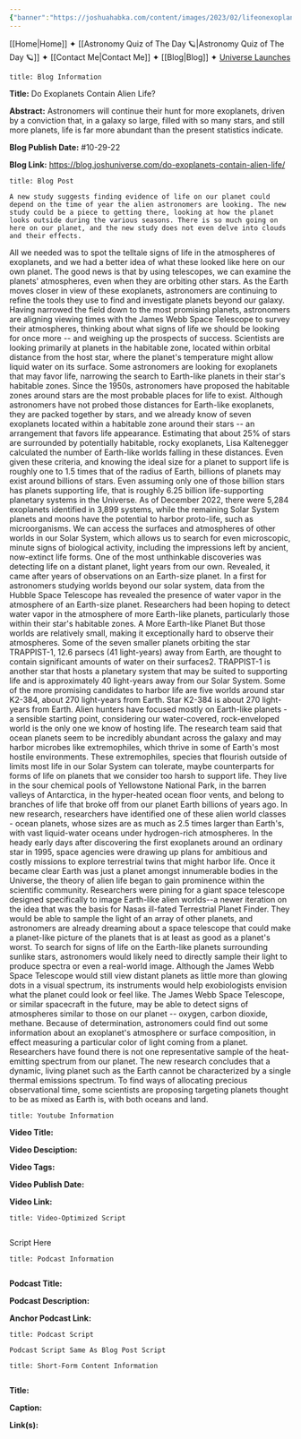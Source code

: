 ```yaml
---
{"banner":"https://joshuahabka.com/content/images/2023/02/lifeonexoplanetsheader--1-.webp","banner_x":0.5,"dg-publish":true,"permalink":"/blog/do-exoplanets-contain-alien-life/","dgPassFrontmatter":true,"noteIcon":"","created":"","updated":""}
---
```




<div class="transclusion internal-embed is-loaded"><div class="markdown-embed">



[[Home\|Home]] ✦ [[Astronomy Quiz of The Day 🪐\|Astronomy Quiz of The Day 🪐]] ✦ [[Contact Me\|Contact Me]] ✦ [[Blog\|Blog]] ✦ [Universe Launches](https://stardashusa.com/)


</div></div>


```ad-info
title: Blog Information
```

**Title:** Do Exoplanets Contain Alien Life?

**Abstract:** Astronomers will continue their hunt for more exoplanets, driven by a conviction that, in a galaxy so large, filled with so many stars, and still more planets, life is far more abundant than the present statistics indicate. 

**Blog Publish Date:** #10-29-22 

**Blog Link:** https://blog.joshuniverse.com/do-exoplanets-contain-alien-life/

```ad-abstract
title: Blog Post
```

	A new study suggests finding evidence of life on our planet could depend on the time of year the alien astronomers are looking. The new study could be a piece to getting there, looking at how the planet looks outside during the various seasons. There is so much going on here on our planet, and the new study does not even delve into clouds and their effects.
All we needed was to spot the telltale signs of life in the atmospheres of exoplanets, and we had a better idea of what these looked like here on our own planet. The good news is that by using telescopes, we can examine the planets' atmospheres, even when they are orbiting other stars. As the Earth moves closer in view of these exoplanets, astronomers are continuing to refine the tools they use to find and investigate planets beyond our galaxy.
Having narrowed the field down to the most promising planets, astronomers are aligning viewing times with the James Webb Space Telescope to survey their atmospheres, thinking about what signs of life we should be looking for once more -- and weighing up the prospects of success. Scientists are looking primarily at planets in the habitable zone, located within orbital distance from the host star, where the planet's temperature might allow liquid water on its surface. Some astronomers are looking for exoplanets that may favor life, narrowing the search to Earth-like planets in their star's habitable zones.
Since the 1950s, astronomers have proposed the habitable zones around stars are the most probable places for life to exist. Although astronomers have not probed those distances for Earth-like exoplanets, they are packed together by stars, and we already know of seven exoplanets located within a habitable zone around their stars -- an arrangement that favors life appearance.
Estimating that about 25% of stars are surrounded by potentially habitable, rocky exoplanets, Lisa Kaltenegger calculated the number of Earth-like worlds falling in these distances. Even given these criteria, and knowing the ideal size for a planet to support life is roughly one to 1.5 times that of the radius of Earth, billions of planets may exist around billions of stars. Even assuming only one of those billion stars has planets supporting life, that is roughly 6.25 billion life-supporting planetary systems in the Universe.
As of December 2022, there were 5,284 exoplanets identified in 3,899 systems, while the remaining Solar System planets and moons have the potential to harbor proto-life, such as microorganisms. We can access the surfaces and atmospheres of other worlds in our Solar System, which allows us to search for even microscopic, minute signs of biological activity, including the impressions left by ancient, now-extinct life forms. One of the most unthinkable discoveries was detecting life on a distant planet, light years from our own.
Revealed, it came after years of observations on an Earth-size planet. In a first for astronomers studying worlds beyond our solar system, data from the Hubble Space Telescope has revealed the presence of water vapor in the atmosphere of an Earth-size planet. Researchers had been hoping to detect water vapor in the atmosphere of more Earth-like planets, particularly those within their star's habitable zones. A More Earth-like Planet But those worlds are relatively small, making it exceptionally hard to observe their atmospheres.
Some of the seven smaller planets orbiting the star TRAPPIST-1, 12.6 parsecs (41 light-years) away from Earth, are thought to contain significant amounts of water on their surfaces2. TRAPPIST-1 is another star that hosts a planetary system that may be suited to supporting life and is approximately 40 light-years away from our Solar System. Some of the more promising candidates to harbor life are five worlds around star K2-384, about 270 light-years from Earth. Star K2-384 is about 270 light-years from Earth.
Alien hunters have focused mostly on Earth-like planets - a sensible starting point, considering our water-covered, rock-enveloped world is the only one we know of hosting life. The research team said that ocean planets seem to be incredibly abundant across the galaxy and may harbor microbes like extremophiles, which thrive in some of Earth's most hostile environments. These extremophiles, species that flourish outside of limits most life in our Solar System can tolerate, maybe counterparts for forms of life on planets that we consider too harsh to support life.
They live in the sour chemical pools of Yellowstone National Park, in the barren valleys of Antarctica, in the hyper-heated ocean floor vents, and belong to branches of life that broke off from our planet Earth billions of years ago. In new research, researchers have identified one of these alien world classes - ocean planets, whose sizes are as much as 2.5 times larger than Earth's, with vast liquid-water oceans under hydrogen-rich atmospheres.
In the heady early days after discovering the first exoplanets around an ordinary star in 1995, space agencies were drawing up plans for ambitious and costly missions to explore terrestrial twins that might harbor life. Once it became clear Earth was just a planet amongst innumerable bodies in the Universe, the theory of alien life began to gain prominence within the scientific community. Researchers were pining for a giant space telescope designed specifically to image Earth-like alien worlds--a newer iteration on the idea that was the basis for Nasas ill-fated Terrestrial Planet Finder.
They would be able to sample the light of an array of other planets, and astronomers are already dreaming about a space telescope that could make a planet-like picture of the planets that is at least as good as a planet's worst. To search for signs of life on the Earth-like planets surrounding sunlike stars, astronomers would likely need to directly sample their light to produce spectra or even a real-world image. Although the James Webb Space Telescope would still view distant planets as little more than glowing dots in a visual spectrum, its instruments would help exobiologists envision what the planet could look or feel like.
The James Webb Space Telescope, or similar spacecraft in the future, may be able to detect signs of atmospheres similar to those on our planet -- oxygen, carbon dioxide, methane. Because of determination, astronomers could find out some information about an exoplanet's atmosphere or surface composition, in effect measuring a particular color of light coming from a planet.
Researchers have found there is not one representative sample of the heat-emitting spectrum from our planet. The new research concludes that a dynamic, living planet such as the Earth cannot be characterized by a single thermal emissions spectrum. To find ways of allocating precious observational time, some scientists are proposing targeting planets thought to be as mixed as Earth is, with both oceans and land.

```ad-info
title: Youtube Information
```

**Video Title:**

**Video Desciption:**

**Video Tags:**

**Video Publish Date:**

**Video Link:**

```ad-abstract
title: Video-Optimized Script


```

Script Here

```ad-info
title: Podcast Information


```

**Podcast Title:**

**Podcast Description:**

**Anchor Podcast Link:**

```ad-info
title: Podcast Script

Podcast Script Same As Blog Post Script

```


```ad-info
title: Short-Form Content Information


```

**Title:**

**Caption:**

**Link(s):**

